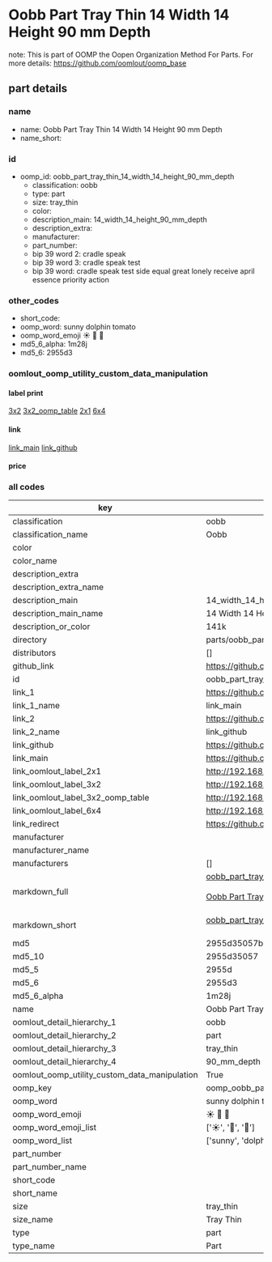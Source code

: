 # Oobb Part Tray Thin 14 Width 14 Height 90 mm Depth  

note: This is part of OOMP the Oopen Organization Method For Parts. For more details: https://github.com/oomlout/oomp_base

##  part details
  







### name
* name: Oobb Part Tray Thin 14 Width 14 Height 90 mm Depth
* name_short: 
### id
* oomp_id: oobb_part_tray_thin_14_width_14_height_90_mm_depth
  * classification: oobb
  * type: part
  * size: tray_thin
  * color: 
  * description_main: 14_width_14_height_90_mm_depth
  * description_extra: 
  * manufacturer: 
  * part_number: 
  * bip 39 word 2: cradle speak
  * bip 39 word 3: cradle speak test
  * bip 39 word: cradle speak test side equal great lonely receive april essence priority action

### other_codes
* short_code: 
* oomp_word: sunny dolphin tomato
* oomp_word_emoji :sunny: :dolphin: :tomato:
* md5_6_alpha: 1m28j
* md5_6: 2955d3






### oomlout_oomp_utility_custom_data_manipulation
#### label print
[3x2](http://192.168.1.245:1112/?label=oomp%201m28j)
[3x2_oomp_table](http://192.168.1.108:1112/?label=oomp%201m28j)
[2x1](http://192.168.1.242:1112/?label=oomp%201m28j)
[6x4](http://192.168.1.55:1112/?label=oomp%201m28j)    

#### link

[link_main](https://github.com/oomlout/oomlout_oomp_version_1_messy/tree/main/parts/oobb_part_tray_thin_14_width_14_height_90_mm_depth) [link_github](https://github.com/oomlout/oomlout_oomp_version_1_messy/tree/main/parts/oobb_part_tray_thin_14_width_14_height_90_mm_depth)                             

#### price







### all codes 
| key | value |  
| --- | --- |  
| classification | oobb |  
| classification_name | Oobb |  
| color |  |  
| color_name |  |  
| description_extra |  |  
| description_extra_name |  |  
| description_main | 14_width_14_height_90_mm_depth |  
| description_main_name | 14 Width 14 Height 90 mm Depth |  
| description_or_color | 141k |  
| directory | parts/oobb_part_tray_thin_14_width_14_height_90_mm_depth |  
| distributors | [] |  
| github_link | https://github.com/oomlout/oomlout_oomp_part_src/tree/main/parts/oobb_part_tray_thin_14_width_14_height_90_mm_depth |  
| id | oobb_part_tray_thin_14_width_14_height_90_mm_depth |  
| link_1 | https://github.com/oomlout/oomlout_oomp_version_1_messy/tree/main/parts/oobb_part_tray_thin_14_width_14_height_90_mm_depth |  
| link_1_name | link_main |  
| link_2 | https://github.com/oomlout/oomlout_oomp_version_1_messy/tree/main/parts/oobb_part_tray_thin_14_width_14_height_90_mm_depth |  
| link_2_name | link_github |  
| link_github | https://github.com/oomlout/oomlout_oomp_version_1_messy/tree/main/parts/oobb_part_tray_thin_14_width_14_height_90_mm_depth |  
| link_main | https://github.com/oomlout/oomlout_oomp_version_1_messy/tree/main/parts/oobb_part_tray_thin_14_width_14_height_90_mm_depth |  
| link_oomlout_label_2x1 | http://192.168.1.242:1112/?label=oomp%201m28j |  
| link_oomlout_label_3x2 | http://192.168.1.245:1112/?label=oomp%201m28j |  
| link_oomlout_label_3x2_oomp_table | http://192.168.1.108:1112/?label=oomp%201m28j |  
| link_oomlout_label_6x4 | http://192.168.1.55:1112/?label=oomp%201m28j |  
| link_redirect | https://github.com/oomlout/oomlout_oomp_version_1_messy/tree/main/parts/oobb_part_tray_thin_14_width_14_height_90_mm_depth |  
| manufacturer |  |  
| manufacturer_name |  |  
| manufacturers | [] |  
| markdown_full | [oobb_part_tray_thin_14_width_14_height_90_mm_depth](none)<br>[](none)<br>[Oobb Part Tray Thin 14 Width 14 Height 90 Mm Depth](none)<br><br> |  
| markdown_short | [oobb_part_tray_thin_14_width_14_height_90_mm_depth](none)<br><br> |  
| md5 | 2955d35057b3907598a60c7fbf34318f |  
| md5_10 | 2955d35057 |  
| md5_5 | 2955d |  
| md5_6 | 2955d3 |  
| md5_6_alpha | 1m28j |  
| name | Oobb Part Tray Thin 14 Width 14 Height 90 mm Depth |  
| oomlout_detail_hierarchy_1 | oobb |  
| oomlout_detail_hierarchy_2 | part |  
| oomlout_detail_hierarchy_3 | tray_thin |  
| oomlout_detail_hierarchy_4 | 90_mm_depth |  
| oomlout_oomp_utility_custom_data_manipulation | True |  
| oomp_key | oomp_oobb_part_tray_thin_14_width_14_height_90_mm_depth |  
| oomp_word | sunny dolphin tomato |  
| oomp_word_emoji | :sunny: :dolphin: :tomato: |  
| oomp_word_emoji_list | [':sunny:', ':dolphin:', ':tomato:'] |  
| oomp_word_list | ['sunny', 'dolphin', 'tomato'] |  
| part_number |  |  
| part_number_name |  |  
| short_code |  |  
| short_name |  |  
| size | tray_thin |  
| size_name | Tray Thin |  
| type | part |  
| type_name | Part |  
